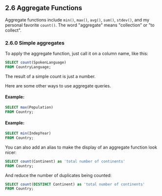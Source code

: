 ## 2.6 Aggregate Functions
Aggregate functions include `min()`, `max()`, `avg()`, `sum()`, `stdev()`, and my personal favorite `count()`. The word "aggregate" means "collection" or "to collect".

### 2.6.0 Simple aggregates
To apply the aggregate function, just call it on a column name, like this:
```sql
SELECT count(SpokenLanguage)
FROM CountryLanguage;
```
The result of a simple count is just a number.

Here are some other ways to use aggregate queries. 
#### Example: 
```sql
SELECT max(Population)
FROM Country;
```
#### Example:
```sql
SELECT min(IndepYear)
FROM Country;
```
You can also add an alias to make the display of an aggregate function look nicer:
```sql
SELECT count(Continent) as 'total number of continents'
FROM Country;
```
And reduce the number of duplicates being counted: 
```sql
SELECT count(DISTINCT Continent) as 'total number of continents'
FROM Country;
```
